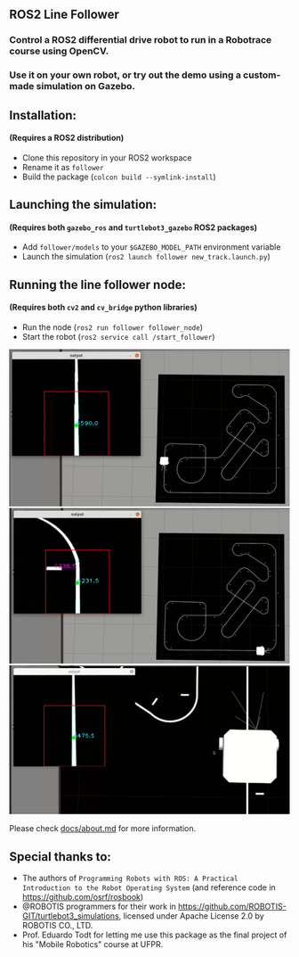 ## ROS2 Line Follower

### Control a ROS2 differential drive robot to run in a Robotrace course using OpenCV.

### Use it on your own robot, or try out the demo using a custom-made simulation on Gazebo.



## Installation:
#### (Requires a ROS2 distribution)

* Clone this repository in your ROS2 workspace
* Rename it as `follower`
* Build the package (`colcon build --symlink-install`)


## Launching the simulation:
#### (Requires both `gazebo_ros` and `turtlebot3_gazebo` ROS2 packages)

* Add `follower/models` to your `$GAZEBO_MODEL_PATH` environment variable
* Launch the simulation (`ros2 launch follower new_track.launch.py`)

## Running the line follower node: 
#### (Requires both `cv2` and `cv_bridge` python libraries)

* Run the node (`ros2 run follower follower_node`)
* Start the robot (`ros2 service call /start_follower`)

![screenshot1](docs/screenshots/screenshot1.png)
![screenshot2](docs/screenshots/screenshot2.png)
![screenshot3](docs/screenshots/screenshot3.png)

Please check [docs/about.md](/docs/about.md) for more information.

## Special thanks to:
* The authors of `Programming Robots with ROS: A Practical Introduction to the Robot Operating System` (and reference code in https://github.com/osrf/rosbook)
* @ROBOTIS programmers for their work in https://github.com/ROBOTIS-GIT/turtlebot3_simulations, licensed under Apache License 2.0 by ROBOTIS CO., LTD.
* Prof. Eduardo Todt for letting me use this package as the final project of his "Mobile Robotics" course at UFPR.
